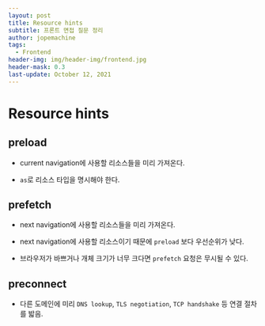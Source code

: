 ```yaml
---
layout: post
title: Resource hints
subtitle: 프론트 면접 질문 정리
author: jopemachine
tags:
  - Frontend
header-img: img/header-img/frontend.jpg
header-mask: 0.3
last-update: October 12, 2021
---
```


# Resource hints

## preload

- current navigation에 사용할 리소스들을 미리 가져온다.

- `as`로 리소스 타입을 명시해야 한다.

## prefetch

- next navigation에 사용할 리소스들을 미리 가져온다.

- next navigation에 사용할 리소스이기 때문에 `preload` 보다 우선순위가 낮다.

- 브라우저가 바쁘거나 개체 크기가 너무 크다면 `prefetch` 요청은 무시될 수 있다.

## preconnect

- 다른 도메인에 미리 `DNS lookup`, `TLS negotiation`, `TCP handshake` 등 연결 절차를 밟음.